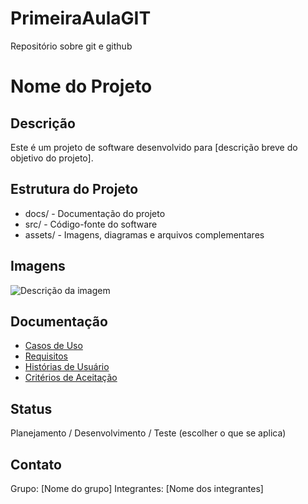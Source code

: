 # PrimeiraAulaGIT
Repositório sobre git e github 

# Nome do Projeto

## Descrição
Este é um projeto de software desenvolvido para [descrição breve do objetivo do projeto].

## Estrutura do Projeto
- docs/ - Documentação do projeto
- src/ - Código-fonte do software
- assets/ - Imagens, diagramas e arquivos complementares

## Imagens

![Descrição da imagem](./assets/nome-da-imagem.png)


## Documentação
- [Casos de Uso](docs/casos_de_uso.md)
- [Requisitos](docs/requisitos.md)
- [Histórias de Usuário](docs/historias_usuario.md)
- [Critérios de Aceitação](docs/criterios_aceitacao.md)

## Status
Planejamento / Desenvolvimento / Teste (escolher o que se aplica)

## Contato
Grupo: [Nome do grupo]
Integrantes: [Nome dos integrantes]
